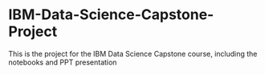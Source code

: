 # IBM-Data-Science-Capstone-Project
This is the project for the IBM Data Science Capstone course, including the notebooks and PPT presentation
